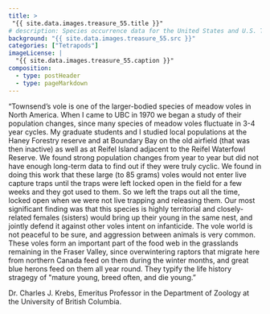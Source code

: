 ```yaml
---
title: >
 "{{ site.data.images.treasure_55.title }}"
# description: Species occurrence data for the United States and U.S. Territories.
background: "{{ site.data.images.treasure_55.src }}"
categories: ["Tetrapods"]
imageLicense: |
  "{{ site.data.images.treasure_55.caption }}"
composition:
  - type: postHeader
  - type: pageMarkdown
---
```


“Townsend’s vole is one of the larger-bodied species of meadow voles in North America. When I came to UBC in 1970 we began a study of their population changes, since many species of meadow voles fluctuate in 3-4 year cycles. My graduate students and I studied local populations at the Haney Forestry reserve and at Boundary Bay on the old airfield (that was then inactive) as well as at Reifel Island adjacent to the Reifel Waterfowl Reserve. We found strong population changes from year to year but did not have enough long-term data to find out if they were truly cyclic. We found in doing this work that these large (to 85 grams) voles would not enter live capture traps until the traps were left locked open in the field for a few weeks and they got used to them. So we left the traps out all the time, locked open when we were not live trapping and releasing them. Our most significant finding was that this species is highly territorial and closely-related females (sisters) would bring up their young in the same nest, and jointly defend it against other voles intent on infanticide. The vole world is not peaceful to be sure, and aggression between animals is very common. These voles form an important part of the food web in the grasslands remaining in the Fraser Valley, since overwintering raptors that migrate here from northern Canada feed on them during the winter months, and great blue herons feed on them all year round. They typify the life history stragegy of "mature young, breed often, and die young.”

Dr. Charles J. Krebs, Emeritus Professor in the Department of Zoology at the University of British Columbia.